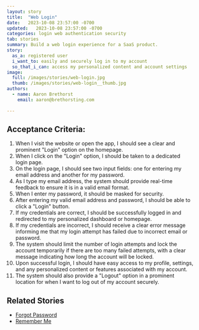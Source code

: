 ```yaml
---
layout: story
title:  "Web Login"
date:   2023-10-08 23:57:00 -0700
updated:   2023-10-08 23:57:00 -0700
categories: login web authentication security
tab: stories
summary: Build a web login experience for a SaaS product.
story:
  as_a: registered user
  i_want_to: easily and securely log in to my account
  so_that_i_can: access my personalized content and account settings
image:
  full: /images/stories/web-login.jpg
  thumb: /images/stories/web-login__thumb.jpg
authors:
  - name: Aaron Brethorst
    email: aaron@brethorsting.com
  
---
```


## Acceptance Criteria:

1. When I visit the website or open the app, I should see a clear and prominent "Login" option on the homepage.
1. When I click on the "Login" option, I should be taken to a dedicated login page.
1. On the login page, I should see two input fields: one for entering my email address and another for my password.
1. As I type my email address, the system should provide real-time feedback to ensure it is in a valid email format.
1. When I enter my password, it should be masked for security.
1. After entering my valid email address and password, I should be able to click a "Login" button.
1. If my credentials are correct, I should be successfully logged in and redirected to my personalized dashboard or homepage.
1. If my credentials are incorrect, I should receive a clear error message informing me that my login attempt has failed due to incorrect email or password.
1. The system should limit the number of login attempts and lock the account temporarily if there are too many failed attempts, with a clear message indicating how long the account will be locked.
1. Upon successful login, I should have easy access to my profile, settings, and any personalized content or features associated with my account.
1. The system should also provide a "Logout" option in a prominent location for when I want to log out of my account securely.

## Related Stories

* [Forgot Password](/stories/forgot-password)
* [Remember Me](/stories/remember-me)